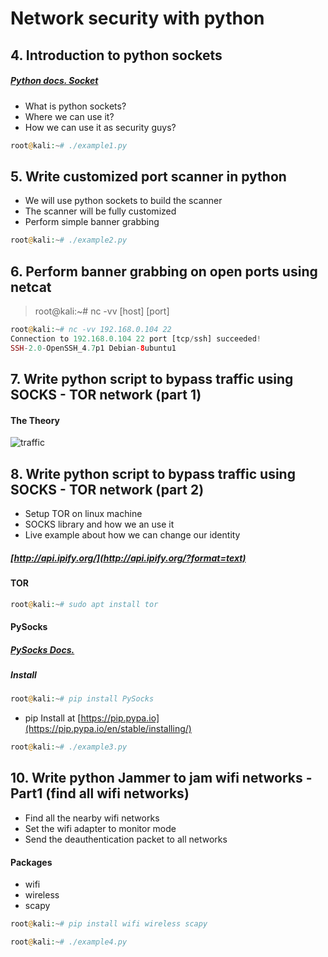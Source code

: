 # Network security with python

## 4. Introduction to python sockets

##### [Python docs. Socket](https://docs.python.org/2/library/socket.html)

* What is python sockets?
* Where we can use it?
* How we can use it as security guys?

```php
root@kali:~# ./example1.py
```

## 5. Write customized port scanner in python

* We will use python sockets to build the scanner
* The scanner will be fully customized
* Perform simple banner grabbing

```php
root@kali:~# ./example2.py
```

## 6. Perform banner grabbing on open ports using netcat

> root@kali:~# nc -vv [host] [port]

```php
root@kali:~# nc -vv 192.168.0.104 22
Connection to 192.168.0.104 22 port [tcp/ssh] succeeded!
SSH-2.0-OpenSSH_4.7p1 Debian-8ubuntu1
```

## 7. Write python script to bypass traffic using SOCKS - TOR network (part 1)

#### The Theory

![traffic](https://preview.ibb.co/gUDSh7/image.png)

## 8. Write python script to bypass traffic using SOCKS - TOR network (part 2)

* Setup TOR on linux machine
* SOCKS library and how we an use it
* Live example about how we can change our identity

##### [http://api.ipify.org/](http://api.ipify.org/?format=text)

#### TOR
```php
root@kali:~# sudo apt install tor
```

#### PySocks

##### [PySocks Docs.](https://pypi.python.org/pypi/PySocks/1.6.7)

##### Install

```php
root@kali:~# pip install PySocks
```

* pip Install at [https://pip.pypa.io](https://pip.pypa.io/en/stable/installing/)

```php
root@kali:~# ./example3.py
```

## 10. Write python Jammer to jam wifi networks - Part1 (find all wifi networks)

* Find all the nearby wifi networks
* Set the wifi adapter to monitor mode
* Send the deauthentication packet to all networks

#### Packages

* wifi
* wireless
* scapy

```php
root@kali:~# pip install wifi wireless scapy
```

```php
root@kali:~# ./example4.py
```